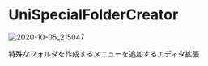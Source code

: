# UniSpecialFolderCreator

![2020-10-05_215047](https://user-images.githubusercontent.com/6134875/95081751-fab8e280-0754-11eb-9e52-13932f529714.png)

特殊なフォルダを作成するメニューを追加するエディタ拡張
